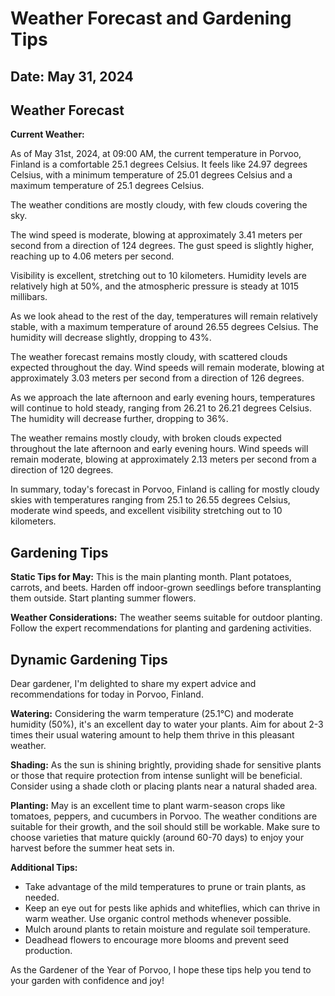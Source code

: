 # Weather Forecast and Gardening Tips
## Date: May 31, 2024

## Weather Forecast
**Current Weather:**

As of May 31st, 2024, at 09:00 AM, the current temperature in Porvoo, Finland is a comfortable 25.1 degrees Celsius. It feels like 24.97 degrees Celsius, with a minimum temperature of 25.01 degrees Celsius and a maximum temperature of 25.1 degrees Celsius.

The weather conditions are mostly cloudy, with few clouds covering the sky.

The wind speed is moderate, blowing at approximately 3.41 meters per second from a direction of 124 degrees. The gust speed is slightly higher, reaching up to 4.06 meters per second.

Visibility is excellent, stretching out to 10 kilometers. Humidity levels are relatively high at 50%, and the atmospheric pressure is steady at 1015 millibars.

As we look ahead to the rest of the day, temperatures will remain relatively stable, with a maximum temperature of around 26.55 degrees Celsius. The humidity will decrease slightly, dropping to 43%.

The weather forecast remains mostly cloudy, with scattered clouds expected throughout the day. Wind speeds will remain moderate, blowing at approximately 3.03 meters per second from a direction of 126 degrees.

As we approach the late afternoon and early evening hours, temperatures will continue to hold steady, ranging from 26.21 to 26.21 degrees Celsius. The humidity will decrease further, dropping to 36%.

The weather remains mostly cloudy, with broken clouds expected throughout the late afternoon and early evening hours. Wind speeds will remain moderate, blowing at approximately 2.13 meters per second from a direction of 120 degrees.

In summary, today's forecast in Porvoo, Finland is calling for mostly cloudy skies with temperatures ranging from 25.1 to 26.55 degrees Celsius, moderate wind speeds, and excellent visibility stretching out to 10 kilometers.
## Gardening Tips
**Static Tips for May:**
This is the main planting month. Plant potatoes, carrots, and beets. Harden off indoor-grown seedlings before transplanting them outside. Start planting summer flowers.

**Weather Considerations:**
The weather seems suitable for outdoor planting. Follow the expert recommendations for planting and gardening activities.
## Dynamic Gardening Tips
Dear gardener, I'm delighted to share my expert advice and recommendations for today in Porvoo, Finland.

**Watering:**
Considering the warm temperature (25.1°C) and moderate humidity (50%), it's an excellent day to water your plants. Aim for about 2-3 times their usual watering amount to help them thrive in this pleasant weather.

**Shading:**
As the sun is shining brightly, providing shade for sensitive plants or those that require protection from intense sunlight will be beneficial. Consider using a shade cloth or placing plants near a natural shaded area.

**Planting:**
May is an excellent time to plant warm-season crops like tomatoes, peppers, and cucumbers in Porvoo. The weather conditions are suitable for their growth, and the soil should still be workable. Make sure to choose varieties that mature quickly (around 60-70 days) to enjoy your harvest before the summer heat sets in.

**Additional Tips:**

* Take advantage of the mild temperatures to prune or train plants, as needed.
* Keep an eye out for pests like aphids and whiteflies, which can thrive in warm weather. Use organic control methods whenever possible.
* Mulch around plants to retain moisture and regulate soil temperature.
* Deadhead flowers to encourage more blooms and prevent seed production.

As the Gardener of the Year of Porvoo, I hope these tips help you tend to your garden with confidence and joy!
